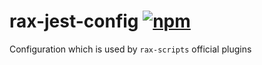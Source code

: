 # rax-jest-config [![npm](https://img.shields.io/npm/v/rax-jest-config.svg)](https://www.npmjs.com/package/rax-jest-config)

Configuration which is used by `rax-scripts` official plugins